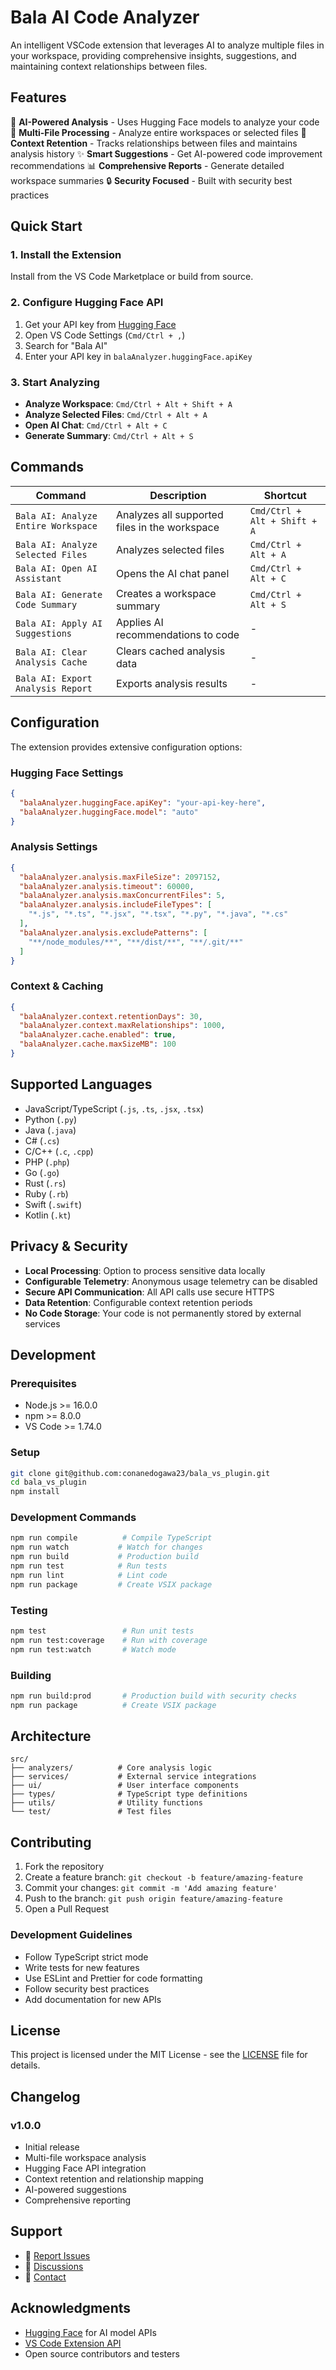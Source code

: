 # Bala AI Code Analyzer

An intelligent VSCode extension that leverages AI to analyze multiple files in your workspace, providing comprehensive insights, suggestions, and maintaining context relationships between files.

## Features

🤖 **AI-Powered Analysis** - Uses Hugging Face models to analyze your code
📁 **Multi-File Processing** - Analyze entire workspaces or selected files
🧠 **Context Retention** - Tracks relationships between files and maintains analysis history
✨ **Smart Suggestions** - Get AI-powered code improvement recommendations
📊 **Comprehensive Reports** - Generate detailed workspace summaries
🔒 **Security Focused** - Built with security best practices

## Quick Start

### 1. Install the Extension

Install from the VS Code Marketplace or build from source.

### 2. Configure Hugging Face API

1. Get your API key from [Hugging Face](https://huggingface.co/settings/tokens)
2. Open VS Code Settings (`Cmd/Ctrl + ,`)
3. Search for "Bala AI"
4. Enter your API key in `balaAnalyzer.huggingFace.apiKey`

### 3. Start Analyzing

- **Analyze Workspace**: `Cmd/Ctrl + Alt + Shift + A`
- **Analyze Selected Files**: `Cmd/Ctrl + Alt + A`
- **Open AI Chat**: `Cmd/Ctrl + Alt + C`
- **Generate Summary**: `Cmd/Ctrl + Alt + S`

## Commands

| Command | Description | Shortcut |
|---------|-------------|----------|
| `Bala AI: Analyze Entire Workspace` | Analyzes all supported files in the workspace | `Cmd/Ctrl + Alt + Shift + A` |
| `Bala AI: Analyze Selected Files` | Analyzes selected files | `Cmd/Ctrl + Alt + A` |
| `Bala AI: Open AI Assistant` | Opens the AI chat panel | `Cmd/Ctrl + Alt + C` |
| `Bala AI: Generate Code Summary` | Creates a workspace summary | `Cmd/Ctrl + Alt + S` |
| `Bala AI: Apply AI Suggestions` | Applies AI recommendations to code | - |
| `Bala AI: Clear Analysis Cache` | Clears cached analysis data | - |
| `Bala AI: Export Analysis Report` | Exports analysis results | - |

## Configuration

The extension provides extensive configuration options:

### Hugging Face Settings

```json
{
  "balaAnalyzer.huggingFace.apiKey": "your-api-key-here",
  "balaAnalyzer.huggingFace.model": "auto"
}
```

### Analysis Settings

```json
{
  "balaAnalyzer.analysis.maxFileSize": 2097152,
  "balaAnalyzer.analysis.timeout": 60000,
  "balaAnalyzer.analysis.maxConcurrentFiles": 5,
  "balaAnalyzer.analysis.includeFileTypes": [
    "*.js", "*.ts", "*.jsx", "*.tsx", "*.py", "*.java", "*.cs"
  ],
  "balaAnalyzer.analysis.excludePatterns": [
    "**/node_modules/**", "**/dist/**", "**/.git/**"
  ]
}
```

### Context & Caching

```json
{
  "balaAnalyzer.context.retentionDays": 30,
  "balaAnalyzer.context.maxRelationships": 1000,
  "balaAnalyzer.cache.enabled": true,
  "balaAnalyzer.cache.maxSizeMB": 100
}
```

## Supported Languages

- JavaScript/TypeScript (`.js`, `.ts`, `.jsx`, `.tsx`)
- Python (`.py`)
- Java (`.java`)
- C# (`.cs`)
- C/C++ (`.c`, `.cpp`)
- PHP (`.php`)
- Go (`.go`)
- Rust (`.rs`)
- Ruby (`.rb`)
- Swift (`.swift`)
- Kotlin (`.kt`)

## Privacy & Security

- **Local Processing**: Option to process sensitive data locally
- **Configurable Telemetry**: Anonymous usage telemetry can be disabled
- **Secure API Communication**: All API calls use secure HTTPS
- **Data Retention**: Configurable context retention periods
- **No Code Storage**: Your code is not permanently stored by external services

## Development

### Prerequisites

- Node.js >= 16.0.0
- npm >= 8.0.0
- VS Code >= 1.74.0

### Setup

```bash
git clone git@github.com:conanedogawa23/bala_vs_plugin.git
cd bala_vs_plugin
npm install
```

### Development Commands

```bash
npm run compile          # Compile TypeScript
npm run watch           # Watch for changes
npm run build           # Production build
npm run test            # Run tests
npm run lint            # Lint code
npm run package         # Create VSIX package
```

### Testing

```bash
npm test                 # Run unit tests
npm run test:coverage    # Run with coverage
npm run test:watch       # Watch mode
```

### Building

```bash
npm run build:prod       # Production build with security checks
npm run package          # Create VSIX package
```

## Architecture

```
src/
├── analyzers/          # Core analysis logic
├── services/           # External service integrations
├── ui/                 # User interface components
├── types/              # TypeScript type definitions
├── utils/              # Utility functions
└── test/               # Test files
```

## Contributing

1. Fork the repository
2. Create a feature branch: `git checkout -b feature/amazing-feature`
3. Commit your changes: `git commit -m 'Add amazing feature'`
4. Push to the branch: `git push origin feature/amazing-feature`
5. Open a Pull Request

### Development Guidelines

- Follow TypeScript strict mode
- Write tests for new features
- Use ESLint and Prettier for code formatting
- Follow security best practices
- Add documentation for new APIs

## License

This project is licensed under the MIT License - see the [LICENSE](LICENSE) file for details.

## Changelog

### v1.0.0
- Initial release
- Multi-file workspace analysis
- Hugging Face API integration
- Context retention and relationship mapping
- AI-powered suggestions
- Comprehensive reporting

## Support

- 🐛 [Report Issues](https://github.com/conanedogawa23/bala_vs_plugin/issues)
- 💬 [Discussions](https://github.com/conanedogawa23/bala_vs_plugin/discussions)
- 📧 [Contact](mailto:your-email@example.com)

## Acknowledgments

- [Hugging Face](https://huggingface.co) for AI model APIs
- [VS Code Extension API](https://code.visualstudio.com/api)
- Open source contributors and testers
